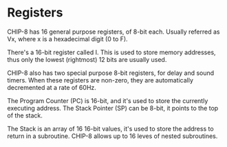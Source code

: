 Registers
============

CHIP-8 has 16 general purpose registers, of 8-bit each. Usually referred as Vx, where x is
a hexadecimal digit (0 to F).

There's a 16-bit register called I. This is used to store memory addresses, thus only the
lowest (rightmost) 12 bits are usually used.

CHIP-8 also has two special purpose 8-bit registers, for delay and sound timers. When these
registers are non-zero, they are automatically decremented at a rate of 60Hz.

The Program Counter (PC) is 16-bit, and it's used to store the currently executing address.
The Stack Pointer (SP) can be 8-bit, it points to the top of the stack.

The Stack is an array of 16 16-bit values, it's used to store the address to return in a
subroutine. CHIP-8 allows up to 16 leves of nested subroutines.
